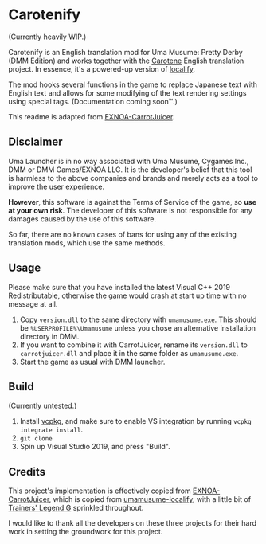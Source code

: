# Carotenify
(Currently heavily WIP.)

Carotenify is an English translation mod for Uma Musume: Pretty Derby (DMM Edition) and works together with the [Carotene](https://github.com/KevinVG207/Uma-Carotene) English translation project. In essence, it's a powered-up version of [localify](https://github.com/GEEKiDoS/umamusume-localify).

The mod hooks several functions in the game to replace Japanese text with English text and allows for some modifying of the text rendering settings using special tags. (Documentation coming soon™.)

This readme is adapted from [EXNOA-CarrotJuicer](https://github.com/CNA-Bld/EXNOA-CarrotJuicer/blob/master/README.md).

## Disclaimer
Uma Launcher is in no way associated with Uma Musume, Cygames Inc., DMM or DMM Games/EXNOA LLC. It is the developer's belief that this tool is harmless to the above companies and brands and merely acts as a tool to improve the user experience.

**However**, this software is against the Terms of Service of the game, so **use at your own risk**. The developer of this software is not responsible for any damages caused by the use of this software.

So far, there are no known cases of bans for using any of the existing translation mods, which use the same methods.


## Usage
Please make sure that you have installed the latest Visual C++ 2019 Redistributable, otherwise the game would crash at start up time with no message at all.

1. Copy `version.dll` to the same directory with `umamusume.exe`. This should be `%USERPROFILE%\Umamusume` unless you chose an alternative installation directory in DMM.
2. If you want to combine it with CarrotJuicer, rename its `version.dll` to `carrotjuicer.dll` and place it in the same folder as `umamusume.exe`.
3. Start the game as usual with DMM launcher.

## Build
(Currently untested.)
1. Install [vcpkg](https://vcpkg.io/en/getting-started.html), and make sure to enable VS integration by running `vcpkg integrate install`.
2. `git clone`
3. Spin up Visual Studio 2019, and press "Build".

## Credits
This project's implementation is effectively copied from [EXNOA-CarrotJuicer](https://github.com/CNA-Bld/EXNOA-CarrotJuicer), which is copied from [umamusume-localify](https://github.com/GEEKiDoS/umamusume-localify), with a little bit of [Trainers' Legend G](https://github.com/MinamiChiwa/Trainers-Legend-G) sprinkled throughout.

I would like to thank all the developers on these three projects for their hard work in setting the groundwork for this project.
